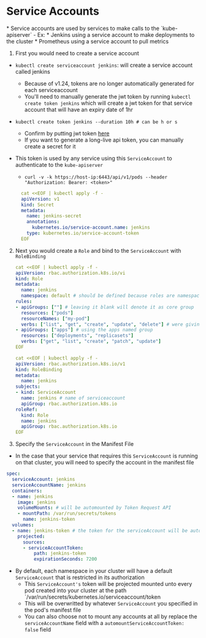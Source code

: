 <h1>Service Accounts</h1>
* Service accounts are used by services to make calls to the `kube-apiserver`
  - Ex:
    * Jenkins using a service account to make deployments to the cluster
    * Prometheus using a service account to pull metrics

1. First you would need to create a service account
  - `kubectl create serviceaccount jenkins`: will create a service account called jenkins
    * Because of v1.24, tokens are no longer automatically generated for each serviceaccount
    * You'll need to manually generate the jwt token by running `kubectl create token jenkins` which will create a jwt token for that service account that will have an expiry date of 1hr
  - `kubectl create token jenkins --duration 10h # can be h or s`
    - Confirm by putting jwt token [here](https://jwt.io/)
    * If you want to generate a long-live api token, you can manually create a secret for it
  - This token is used by any service using this `ServiceAccount` to authenticate to the `kube-apiserver`
    * `curl -v -k https://host-ip:6443/api/v1/pods --header "Authorization: Bearer: <token>"`
     
    ```yml
      cat <<EOF | kubectl apply -f -
      apiVersion: v1
      kind: Secret
      metadata:
        name: jenkins-secret
        annotations:
          kubernetes.io/service-account.name: jenkins
        type: kubernetes.io/service-account-token
      EOF
    ```

2. Next you would create a `Role` and bind to the `ServiceAccount` with `RoleBinding`

   ```yml
   cat <<EOF | kubectl apply -f -
   apiVersion: rbac.authorization.k8s.io/vi
   kind: Role
   metadata:
     name: jenkins
     namespace: default # should be defined because roles are namespace bound
   rules: 
   - apiGroups: [""] # leaving it blank will denote it as core group
     resources: ["pods"]
     resourceNames: ["my-pod"]
     verbs: ["list", "get", "create", "update", "delete"] # were giving the role these action to the pod resource named "my-pod"
   - apiGroups: ["apps"] # using the apps named group
     resources: ["deployments", "replicasets"]
     verbs: ["get", "list", "create", "patch", "update"]
   EOF

   cat <<EOF | kubectl apply -f -
   apiVersion: rbac.authorization.k8s.io/v1
   kind: RoleBinding
   metadata:
     name: jenkins
   subjects:
   - kind: ServiceAccount
     name: jenkins # name of serviceaccount
     apiGroup: rbac.authorization.k8s.io
   roleRef:
     kind: Role
     name: jenkins
     apiGroup: rbac.authorization.k8s.io
   EOF
   ```

3. Specify the `ServiceAccount` in the Manifest File

  * In the case that your service that requires this `ServiceAccount` is running on that cluster, you will need to specify the account in the manifest file

   ```yml
   spec: 
     serviceAccount: jenkins
     serviceAccountName: jenkins
     containers:
     - name: jenkins
       image: jenkins
       volumeMounts: # will be automounted by Token Request API
       - mountPath: /var/run/secrets/tokens
         name: jenkins-token
     volumes:
     - name: jenkins-token # the token for the serviceAccount will be automounted and rotated at expiration by Token Request API
       projected:
         sources:
         - serviceAccountToken:
             path: jenkins-token
             expirationSeconds: 7200
   ```

  * By default, each namespace in your cluster will have a default `ServiceAccount` that is restricted in its authorization
    - This `ServiceAccount's` token will be projected mounted unto every pod created into your cluster at the path `/var/run/secrets/kubernetes.io/serviceaccount/token
    - This will be overwritted by whatever `ServiceAccount` you specified in the pod's manifest file
    - You can also choose not to mount any accounts at all by replace the `serviceAccountName` field with a `automountServiceAccountToken: false` field
